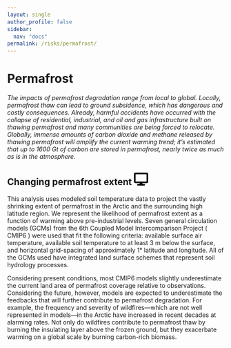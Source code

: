 ```yaml
---
layout: single
author_profile: false
sidebar:
  nav: "docs"
permalink: /risks/permafrost/
---
```


# Permafrost
*The impacts of permafrost degradation range from local to global. Locally, permafrost thaw can lead to ground subsidence, which has dangerous and costly consequences. Already, harmful accidents have occurred with the collapse of residential, industrial, and oil and gas infrastructure built on thawing permafrost and many communities are being forced to relocate. Globally, immense amounts of carbon dioxide and methane released by thawing permafrost will amplify the current warming trend; it’s estimated that up to 1600 Gt of carbon are stored in permafrost, nearly twice as much as is in the atmosphere.*

## Changing permafrost extent <a href='https://woodwellrisk.github.io/viewer?category=permafrost&layer=permafrost' target='_blank'><img src='/assets/images/display-icon.svg' alt='display icon' style='width: 33px;'/></a>
This analysis uses modeled soil temperature data to project the vastly shrinking extent of permafrost in the Arctic and the surrounding high latitude region. We represent the likelihood of permafrost extent as a function of warming above pre-industrial levels. Seven general circulation models (GCMs) from the 6th Coupled Model Intercomparison Project ( CMIP6 ) were used that fit the following criteria: available surface air temperature, available soil temperature to at least 3 m below the surface, and horizontal grid-spacing of approximately 1° latitude and longitude. All of the GCMs used have integrated land surface schemes that represent soil hydrology processes. 

Considering present conditions, most CMIP6 models slightly underestimate the current land area of permafrost coverage relative to observations. Considering the future, however, models are expected to underestimate the feedbacks that will further contribute to permafrost degradation. For example, the frequency and severity of wildfires—which are not well represented in models—in the Arctic have increased in recent decades at alarming rates. Not only do wildfires contribute to permafrost thaw by burning the insulating layer above the frozen ground, but they exacerbate warming on a global scale by burning carbon-rich biomass.